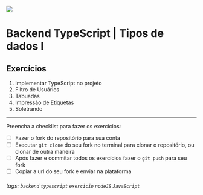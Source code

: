 ![](https://i.imgur.com/xG74tOh.png)

# Backend TypeScript | Tipos de dados I

## Exercícios

1. Implementar TypeScript no projeto
2. Filtro de Usuários
3. Tabuadas
4. Impressão de Etiquetas
5. Soletrando

---

Preencha a checklist para fazer os exercícios:

-   [ ] Fazer o fork do repositório para sua conta
-   [ ] Executar `git clone` do seu fork no terminal para clonar o repositório, ou clonar de outra maneira
-   [ ] Após fazer e commitar todos os exercícios fazer o `git push` para seu fork
-   [ ] Copiar a url do seu fork e enviar na plataforma

###### tags: `backend` `typescript` `exercicio` `nodeJS` `JavaScript`